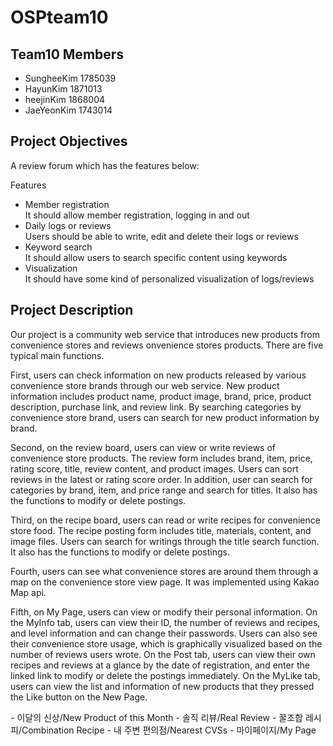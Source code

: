 # OSPteam10
## Team10 Members

- SungheeKim 1785039
- HayunKim 1871013
- heejinKim 1868004
- JaeYeonKim 1743014

## Project Objectives

A review forum which has the features below:

Features
- Member registration
<br>It should allow member registration, logging in and out
- Daily logs or reviews
<br>Users should be able to write, edit and delete their logs or reviews
- Keyword search 
<br>It should allow users to search specific content using keywords
- Visualization 
<br>It should have some kind of personalized visualization of logs/reviews



## Project Description

Our project is a community web service that introduces new products from convenience stores and reviews onvenience stores products. There are five typical main functions.


  First, users can check information on new products released by various convenience store brands through our web service. New product information includes product name, product image, brand, price, product description, purchase link, and review link. By searching categories by convenience store brand, users can search for new product information by brand.

  Second, on the review board, users can view or write reviews of convenience store products. The review form includes brand, item, price, rating score, title, review content, and product images. Users can sort reviews in the latest or rating score order. In addition, user can search for categories by brand, item, and price range and search for titles. It also has the functions to modify or delete postings.

  Third, on the recipe board, users can read or write recipes for convenience store food. The recipe posting form includes title, materials, content, and image files. Users can search for writings through the title search function. It also has the functions to modify or delete postings.

  Fourth, users can see what convenience stores are around them through a map on the convenience store view page. It was implemented using Kakao Map api.

  Fifth, on My Page, users can view or modify their personal information. On the MyInfo tab, users can view their ID, the number of reviews and recipes, and level information and can change their passwords. Users can also see their convenience store usage, which is graphically visualized based on the number of reviews users wrote. On the Post tab, users can view their own recipes and reviews at a glance by the date of registration, and enter the linked link to modify or delete the postings immediately. On the MyLike tab, users can view the list and information of new products that they pressed the Like button on the New Page.
<p><p><p>
- 이달의 신상/New Product of this Month
- 솔직 리뷰/Real Review
- 꿀조합 레시피/Combination Recipe
- 내 주변 편의점/Nearest CVSs
- 마이페이지/My Page
